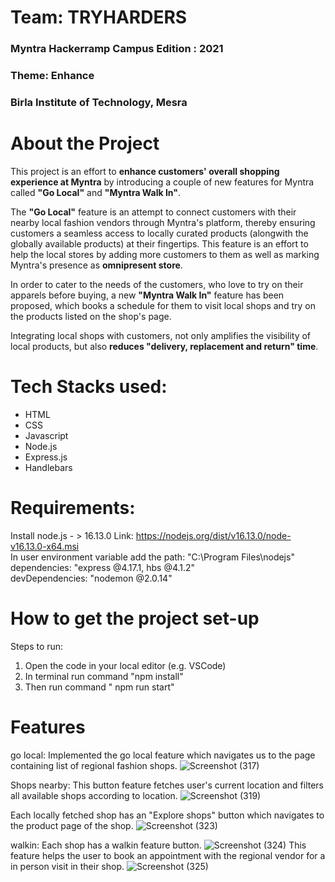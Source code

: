 <h1>Team: TRYHARDERS</H1>
<H3>Myntra Hackerramp Campus Edition : 2021 </h3>
<h3> Theme: Enhance</h3>
<h3> Birla Institute of Technology, Mesra </h3>

# About the Project
This project is an effort to <b>enhance customers' overall shopping experience at Myntra</b> by introducing a couple of new features for Myntra called <b>"Go Local"</b> and <b>"Myntra Walk In"</b>.<br>

The <b>"Go Local"</b> feature is an attempt to connect customers with their nearby local fashion vendors through Myntra's platform,
thereby ensuring customers a seamless access to locally curated products (alongwith the globally available products) at their
fingertips. This feature is an effort to help the local stores by adding more customers to them as well as marking Myntra's presence as <b>omnipresent store</b>.<br>

In order to cater to the needs of the customers, who love to try on their apparels before buying, a new <b>"Myntra Walk In"</b>
feature has been proposed, which books a schedule for them to visit local shops and try on the products listed on the shop's page.<br>

Integrating local shops with customers, not only amplifies the visibility of local products, but also <b>reduces "delivery, replacement
and return" time</b>.<br>



# Tech Stacks used:
<ul>
<li> HTML
<li> CSS
<li> Javascript
<li> Node.js
<li> Express.js
<li> Handlebars
</ul>

# Requirements:
Install node.js - > 16.13.0  Link: https://nodejs.org/dist/v16.13.0/node-v16.13.0-x64.msi <br>
In user environment variable add the path: "C:\Program Files\nodejs"<br>
dependencies: "express @4.17.1, hbs @4.1.2" <br>
devDependencies: "nodemon @2.0.14"<br>

# How to get the project set-up
Steps to run:
1) Open the code in your local editor (e.g. VSCode)
2) In terminal run command "npm  install" 
3) Then run command " npm run start"

# Features
go local: Implemented the go local feature which navigates us to the page containing list of regional fashion shops. 
![Screenshot (317)](https://user-images.githubusercontent.com/60423959/140631336-656af3bf-6901-4cff-ab22-096ce80bd691.png)


Shops nearby: This button feature fetches user's current location and filters all available shops according to location.
![Screenshot (319)](https://user-images.githubusercontent.com/60423959/140631376-62545af1-2b7b-43c6-a458-ab7c41ce464d.png)


 Each locally fetched shop has an
"Explore shops" button which navigates to the product page of the shop.
![Screenshot (323)](https://user-images.githubusercontent.com/60423959/140631426-66026560-6883-422b-b452-b9bd9ae8d385.png)

walkin: Each shop has a walkin feature button.
![Screenshot (324)](https://user-images.githubusercontent.com/60423959/140631450-a9a3ba3f-e726-46aa-b606-16f2b30dd56f.png)
This feature helps the user to book an appointment with the regional vendor for a in person visit in their shop.
![Screenshot (325)](https://user-images.githubusercontent.com/60423959/140631495-953b5047-6513-4210-8f58-97b10dd8308d.png)


